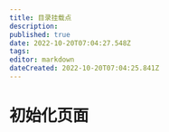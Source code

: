 ```yaml
---
title: 目录挂载点
description: 
published: true
date: 2022-10-20T07:04:27.548Z
tags: 
editor: markdown
dateCreated: 2022-10-20T07:04:25.841Z
---
```


# 初始化页面